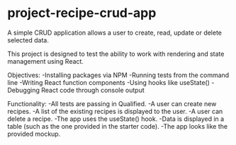 # project-recipe-crud-app

A simple CRUD application allows a user to create, read, update or delete selected data. 

This project is designed to test the ability to work with rendering and state management using React. 

Objectives:
-Installing packages via NPM
-Running tests from the command line
-Writing React function components
-Using hooks like useState()
-Debugging React code through console output

Functionality:
-All tests are passing in Qualified.
-A user can create new recipes.
-A list of the existing recipes is displayed to the user.
-A user can delete a recipe.
-The app uses the useState() hook.
-Data is displayed in a table (such as the one provided in the starter code).
-The app looks like the provided mockup.
